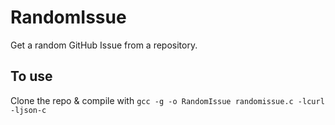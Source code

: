 # RandomIssue
Get a random GitHub Issue from a repository.

## To use 
Clone the repo & compile with `gcc -g -o RandomIssue randomissue.c -lcurl -ljson-c`
